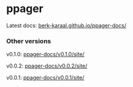 # ppager
Latest docs: [berk-karaal.github.io/ppager-docs/](https://berk-karaal.github.io/ppager-docs/)

### Other versions

v0.1.0: [ppager-docs/v0.1.0/site/](https://berk-karaal.github.io/ppager-docs/v0.1.0/site/)

v0.0.2: [ppager-docs/v0.0.2/site/](https://berk-karaal.github.io/ppager-docs/v0.0.2/site/)

v0.0.1: [ppager-docs/v0.0.1/site/](https://berk-karaal.github.io/ppager-docs/v0.0.1/site/)
